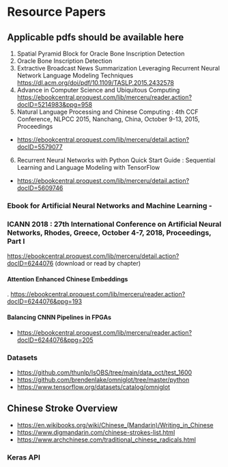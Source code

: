 # Resource Papers
## Applicable pdfs should be available here

1. Spatial Pyramid Block for Oracle Bone Inscription
Detection
2. Oracle Bone Inscription Detection
3. Extractive Broadcast News Summarization Leveraging Recurrent Neural Network Language Modeling Techniques
    https://dl.acm.org/doi/pdf/10.1109/TASLP.2015.2432578
4. Advance in Computer Science and Ubiquitous Computing
   https://ebookcentral.proquest.com/lib/merceru/reader.action?docID=5214983&ppg=958
5. Natural Language Processing and Chinese Computing : 4th CCF Conference, NLPCC 2015, Nanchang, China, October 9-13, 2015, Proceedings
- https://ebookcentral.proquest.com/lib/merceru/detail.action?docID=5579077

6. Recurrent Neural Networks with Python Quick Start Guide : Sequential Learning and Language Modeling with TensorFlow
- https://ebookcentral.proquest.com/lib/merceru/detail.action?docID=5609746

### Ebook for Artificial Neural Networks and Machine Learning - 
### ICANN 2018 : 27th International Conference on Artificial Neural Networks, Rhodes, Greece, October 4-7, 2018, Proceedings, Part I
https://ebookcentral.proquest.com/lib/merceru/detail.action?docID=6244076
(download or read by chapter)
#### Attention Enhanced Chinese Embeddings
. https://ebookcentral.proquest.com/lib/merceru/reader.action?docID=6244076&ppg=193
#### Balancing CNNN Pipelines in FPGAs
- https://ebookcentral.proquest.com/lib/merceru/reader.action?docID=6244076&ppg=205


### Datasets
- https://github.com/thunlp/IsOBS/tree/main/data_oct/test_1600
- https://github.com/brendenlake/omniglot/tree/master/python
- https://www.tensorflow.org/datasets/catalog/omniglot
## Chinese Stroke Overview
- https://en.wikibooks.org/wiki/Chinese_(Mandarin)/Writing_in_Chinese
- https://www.digmandarin.com/chinese-strokes-list.html
- https://www.archchinese.com/traditional_chinese_radicals.html

### Keras API
